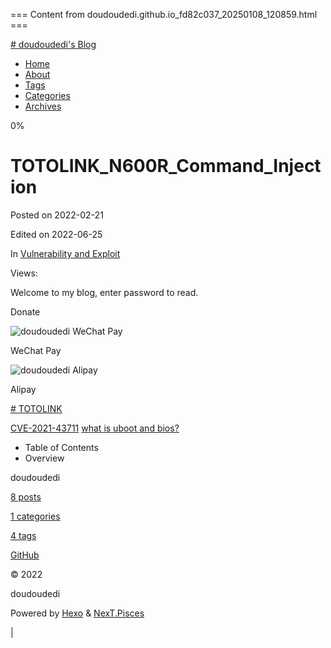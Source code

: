 === Content from doudoudedi.github.io_fd82c037_20250108_120859.html ===


[# doudoudedi's Blog](/)

* [Home](/)
* [About](/about/)
* [Tags](/tags/)
* [Categories](/categories/)
* [Archives](/archives/)

0%

# TOTOLINK\_N600R\_Command\_Injection

Posted on
2022-02-21

Edited on
2022-06-25

In
[Vulnerability and Exploit](/categories/Vulnerability-and-Exploit/)

Views:

Welcome to my blog, enter password to read.

Donate

![doudoudedi WeChat Pay](/images/wechatpay.png)

WeChat Pay

![doudoudedi Alipay](/images/alipay.png)

Alipay

[# TOTOLINK](/tags/TOTOLINK/)

[CVE-2021-43711](/2022/02/21/CVE-2021-43711/ "CVE-2021-43711")
[what is uboot and bios?](/2022/03/17/what-is-uboot-and-bios/ "what is uboot and bios?")

* Table of Contents
* Overview

doudoudedi

[8
posts](/archives/)

[1
categories](/categories/)

[4
tags](/tags/)

[GitHub](https://github.com/doudoudedi/ "GitHub → https://github.com/doudoudedi/")

©
2022

doudoudedi

Powered by [Hexo](https://hexo.io/) & [NexT.Pisces](https://pisces.theme-next.org/)

|


